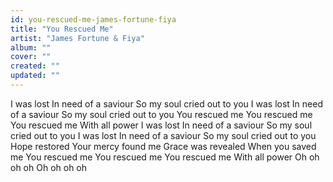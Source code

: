 ```yaml
---
id: you-rescued-me-james-fortune-fiya
title: "You Rescued Me"
artist: "James Fortune & Fiya"
album: ""
cover: ""
created: ""
updated: ""
---
```


I was lost In need of a saviour
So my soul cried out to you
I was lost In need of a saviour
So my soul cried out to you
You rescued me
You rescued me
You rescued me
With all power
I was lost In need of a saviour
So my soul cried out to you
I was lost In need of a saviour
So my soul cried out to you
Hope restored
Your mercy found me
Grace was revealed
When you saved me
You rescued me
You rescued me
You rescued me
With all power
Oh oh oh oh
Oh oh oh oh